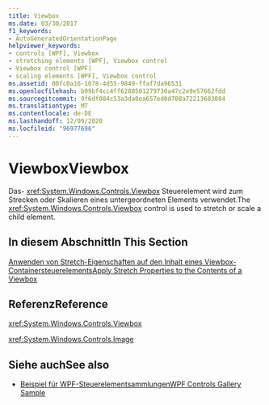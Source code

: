 ```yaml
---
title: Viewbox
ms.date: 03/30/2017
f1_keywords:
- AutoGeneratedOrientationPage
helpviewer_keywords:
- controls [WPF], Viewbox
- stretching elements [WPF], Viewbox control
- Viewbox control [WPF]
- scaling elements [WPF], Viewbox control
ms.assetid: 00fc0a16-1078-4d55-9849-ffaf7da96531
ms.openlocfilehash: b99bf4cc4ff6288501279730a47c2e9e57662fdd
ms.sourcegitcommit: 9f6df084c53a3da0ea657ed0d708a72213683084
ms.translationtype: MT
ms.contentlocale: de-DE
ms.lasthandoff: 12/09/2020
ms.locfileid: "96977696"
---
```

# <a name="viewbox"></a><span data-ttu-id="1da2b-102">Viewbox</span><span class="sxs-lookup"><span data-stu-id="1da2b-102">Viewbox</span></span>
<span data-ttu-id="1da2b-103">Das- <xref:System.Windows.Controls.Viewbox> Steuerelement wird zum Strecken oder Skalieren eines untergeordneten Elements verwendet.</span><span class="sxs-lookup"><span data-stu-id="1da2b-103">The <xref:System.Windows.Controls.Viewbox> control is used to stretch or scale a child element.</span></span>  
  
## <a name="in-this-section"></a><span data-ttu-id="1da2b-104">In diesem Abschnitt</span><span class="sxs-lookup"><span data-stu-id="1da2b-104">In This Section</span></span>  
 [<span data-ttu-id="1da2b-105">Anwenden von Stretch-Eigenschaften auf den Inhalt eines Viewbox-Containersteuerelements</span><span class="sxs-lookup"><span data-stu-id="1da2b-105">Apply Stretch Properties to the Contents of a Viewbox</span></span>](how-to-apply-stretch-properties-to-the-contents-of-a-viewbox.md)  
  
## <a name="reference"></a><span data-ttu-id="1da2b-106">Referenz</span><span class="sxs-lookup"><span data-stu-id="1da2b-106">Reference</span></span>  
 <xref:System.Windows.Controls.Viewbox>  
  
 <xref:System.Windows.Controls.Image>  
  
## <a name="see-also"></a><span data-ttu-id="1da2b-107">Siehe auch</span><span class="sxs-lookup"><span data-stu-id="1da2b-107">See also</span></span>

- [<span data-ttu-id="1da2b-108">Beispiel für WPF-Steuerelementsammlungen</span><span class="sxs-lookup"><span data-stu-id="1da2b-108">WPF Controls Gallery Sample</span></span>](https://github.com/Microsoft/WPF-Samples/tree/master/Getting%20Started/ControlsAndLayout)
